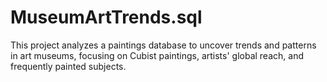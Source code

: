 # MuseumArtTrends.sql
This project analyzes a paintings database to uncover trends and patterns in art museums, focusing on Cubist paintings, artists' global reach, and frequently painted subjects.
